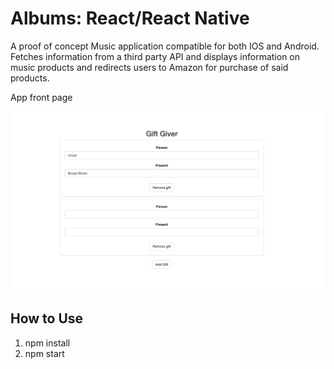 # Albums: React/React Native

A proof of concept Music application compatible for both IOS and Android. Fetches information from a third party API and displays information on music products and redirects users to Amazon for purchase of said products.

App front page

![This is the registration page](https://github.com/rickysychan/gift-giver/blob/master/imgs/app.png)


## How to Use

1) npm install
2) npm start
